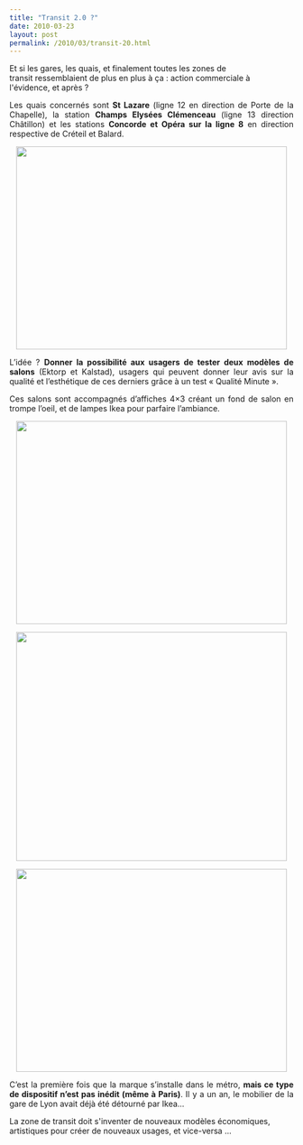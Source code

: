 ```yaml
---
title: "Transit 2.0 ?"
date: 2010-03-23
layout: post
permalink: /2010/03/transit-20.html
---
```


<p>Et si les gares, les quais, et finalement toutes les zones de transit ressemblaient de plus en plus à ça : action commerciale à l'évidence, et après ?</p> <p style="text-align: justify">Les quais concernés sont <strong>St Lazare</strong> (ligne 12 en direction de Porte de la Chapelle), la station <strong>Champs Elysées Clémenceau</strong> (ligne 13 direction Châtillon) et les stations <strong>Concorde et Opéra sur la ligne 8</strong> en direction respective de Créteil et Balard.</p> <p style="text-align: center"><span><img alt="" class="alignleft size-full wp-image-9794 " height="360" src="/wp-content/uploads/sites/6/2010/03/transit20.jpg" title="Ikea s'installe dans le métro parisien" width="480" /></span></p> <p style="text-align: justify"><span> </span></p>  <!--more-->  <p style="text-align: justify"><span>L’idée ? <strong>Donner la possibilité aux usagers de tester deux modèles de salons</strong> (Ektorp et Kalstad), usagers qui peuvent donner leur avis sur la qualité et l’esthétique de ces derniers grâce à un test « Qualité Minute ».</span></p> <p style="text-align: justify"><span>Ces salons sont accompagnés d’affiches 4×3 créant un fond de salon en trompe l’oeil, et de lampes Ikea pour parfaire l’ambiance. <span id="more-9792"></span></span></p> <p style="text-align: center"><span><img alt="" class="alignleft size-full wp-image-9795 " height="360" src="/wp-content/uploads/sites/6/2010/03/transit20-1.jpg" title="Ikea s'installe dans le métro parisien" width="480" /></span></p> <p style="text-align: center"><span><img alt="" class="alignleft size-full wp-image-9793 " height="406" src="/wp-content/uploads/sites/6/2010/03/transit20-2.jpg" title="Ikea s'installe dans le métro parisien" width="480" /></span></p> <p style="text-align: center"><span><img alt="" class="alignleft size-full wp-image-9814 " height="360" src="/wp-content/uploads/sites/6/2010/03/transit20-3.jpg" title="Ikea dans le métro parisien" width="480" /></span></p> <p style="text-align: justify"><span>C’est la première fois que la marque s’installe dans le métro, <strong>mais ce type de dispositif</strong></span><strong> n’est pas inédit (même à Paris)</strong>. Il y a un an, le mobilier de la gare de Lyon avait déjà été détourné par Ikea…</p> <p style="text-align: justify">  </p>La zone de transit doit s'inventer de nouveaux modèles économiques, artistiques pour créer de nouveaux usages, et vice-versa ...